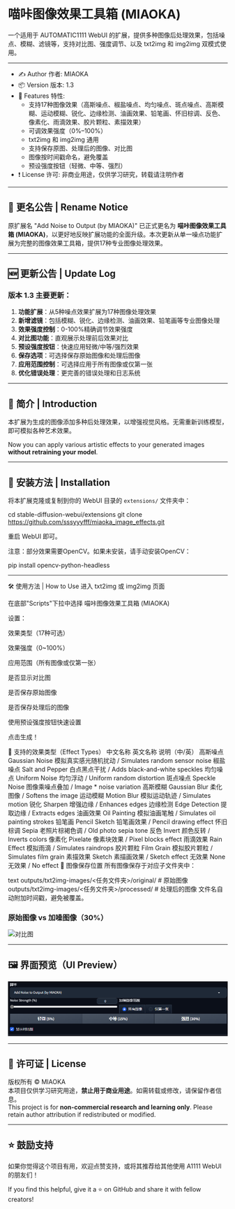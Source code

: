 # 喵咔图像效果工具箱 (MIAOKA)

一个适用于 AUTOMATIC1111 WebUI 的扩展，提供多种图像后处理效果，包括噪点、模糊、滤镜等，支持对比图、强度调节、以及 txt2img 和 img2img 双模式使用。

---

- ✍️ Author 作者: MIAOKA  
- 📦 Version 版本: 1.3  
- 🧪 Features 特性:
  - 支持17种图像效果（高斯噪点、椒盐噪点、均匀噪点、斑点噪点、高斯模糊、运动模糊、锐化、边缘检测、油画效果、铅笔画、怀旧棕调、反色、像素化、雨滴效果、胶片颗粒、素描效果）
  - 可调效果强度（0%–100%）
  - txt2img 和 img2img 通用
  - 支持保存原图、处理后的图像、对比图
  - 图像按时间戳命名，避免覆盖
  - 预设强度按钮（轻微、中等、强烈）
- ❗ License 许可: 非商业用途，仅供学习研究，转载请注明作者

---

## 🔄 更名公告 | Rename Notice

原扩展名 "Add Noise to Output (by MIAOKA)" 已正式更名为 **喵咔图像效果工具箱 (MIAOKA)**，以更好地反映扩展功能的全面升级。本次更新从单一噪点功能扩展为完整的图像效果工具箱，提供17种专业图像处理效果。

---

## 🆕 更新公告 | Update Log

### 版本 1.3 主要更新：
1. **功能扩展**：从5种噪点效果扩展为17种图像处理效果
2. **新增滤镜**：包括模糊、锐化、边缘检测、油画效果、铅笔画等专业图像处理
3. **效果强度控制**：0-100%精确调节效果强度
4. **对比图功能**：直观展示处理前后效果对比
5. **预设强度按钮**：快速应用轻微/中等/强烈效果
6. **保存选项**：可选择保存原始图像和处理后图像
7. **应用范围控制**：可选择应用于所有图像或仅第一张
8. **优化错误处理**：更完善的错误处理和日志系统

---

## 🧠 简介 | Introduction

本扩展为生成的图像添加多种后处理效果，以增强视觉风格。无需重新训练模型，即可模拟各种艺术效果。

Now you can apply various artistic effects to your generated images **without retraining your model**.

---

## 🚀 安装方法 | Installation

将本扩展克隆或复制到你的 WebUI 目录的 `extensions/` 文件夹中：


cd stable-diffusion-webui/extensions
git clone https://github.com/sssyyyfff/miaoka_image_effects.git

重启 WebUI 即可。

注意：部分效果需要OpenCV。如果未安装，请手动安装OpenCV：

pip install opencv-python-headless

---

🛠 使用方法 | How to Use
进入 txt2img 或 img2img 页面

在底部"Scripts"下拉中选择 喵咔图像效果工具箱 (MIAOKA)

设置：

效果类型（17种可选）

效果强度（0~100%）

应用范围（所有图像或仅第一张）

是否显示对比图

是否保存原始图像

是否保存处理后的图像

使用预设强度按钮快速设置

点击生成！

🎨 支持的效果类型（Effect Types）
中文名称	英文名称	说明（中/英）
高斯噪点	Gaussian Noise	模拟真实感光随机扰动 / Simulates random sensor noise
椒盐噪点	Salt and Pepper	白点黑点干扰 / Adds black-and-white speckles
均匀噪点	Uniform Noise	均匀浮动 / Uniform random distortion
斑点噪点	Speckle Noise	图像乘噪点叠加 / Image * noise variation
高斯模糊	Gaussian Blur	柔化图像 / Softens the image
运动模糊	Motion Blur	模拟运动轨迹 / Simulates motion
锐化	Sharpen	增强边缘 / Enhances edges
边缘检测	Edge Detection	提取边缘 / Extracts edges
油画效果	Oil Painting	模拟油画笔触 / Simulates oil painting strokes
铅笔画	Pencil Sketch	铅笔画效果 / Pencil drawing effect
怀旧棕调	Sepia	老照片棕褐色调 / Old photo sepia tone
反色	Invert	颜色反转 / Inverts colors
像素化	Pixelate	像素块效果 / Pixel blocks effect
雨滴效果	Rain Effect	模拟雨滴 / Simulates raindrops
胶片颗粒	Film Grain	模拟胶片颗粒 / Simulates film grain
素描效果	Sketch	素描画效果 / Sketch effect
无效果	None	无效果 / No effect
📁 图像保存位置
所有图像保存于对应子文件夹中：

text
outputs/txt2img-images/<任务文件夹>/original/   # 原始图像
outputs/txt2img-images/<任务文件夹>/processed/ # 处理后的图像
文件名自动附加时间戳，避免被覆盖。

### 原始图像 vs 加噪图像（30%）

![对比图](examplessd_add_noise/Example.png)



---
## 🖼 界面预览（UI Preview）

![界面展示](examplessd_add_noise/UI.png)

---

## 📄 许可证 | License

版权所有 © MIAOKA  
本项目仅供学习研究用途，**禁止用于商业用途**。如需转载或修改，请保留作者信息。  
This project is for **non-commercial research and learning only**. Please retain author attribution if redistributed or modified.

---

## ⭐ 鼓励支持

如果你觉得这个项目有用，欢迎点赞支持，或将其推荐给其他使用 A1111 WebUI 的朋友们！

If you find this helpful, give it a ⭐ on GitHub and share it with fellow creators!